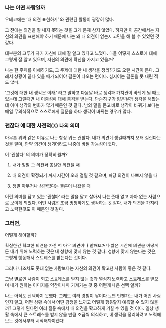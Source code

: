 ### 나는 어떤 사람일까

우테코에는 ‘내 의견 표현하기’ 와 관련된 활동이 굉장히 많다.

그 전에는 의견을 잘 내지 못하는 것을 크게 문제 삼지 않았다. 하지만 이 공간에서는 자신의 의견을 표현해야 하기 때문에 나는 왜 내 의견이 없는지 고민을 해 볼 수 있었던 것 같다.

대부분의 크루가 자기 자신에 대해 잘 알고 있다고 느꼈다. 다들 어떻게 스스로에 대해 그렇게 잘 알고 있으며, 자신의 의견에 확신을 가지고 있을까?

나는 한 주제를 이해하기도, 그 주제에 대한 내 생각을 정리하기도 오랜 시간이 든다. 그래서 상황이 끝나 있을 때가 되어야 결론이 나오는 편이다. 심지어는 결론을 못 내린 적도 많다.

‘그것에 대한 내 생각은 이래.’ 라고 말하고 다음날 바로 생각과 가치관이 바뀌게 될 때도 있는데 그럴때면 내 이중성에 대해 충격을 받는다. 단순히 귀가 얇은걸까 생각을 해봤는데 아마 생각의 변화가 많기 때문인 것 같다. 남의 말을 듣고 바로 생각이 바뀌기 보다는 매일 무의식적으로 스스로에게 질문을 하다 생각이 바뀌는 경우가 많다.

### 괜찮다 에 대한 사전적(X) 나의 의미

아무튼 위와 같은 이유로 나는 항상 뭐든 괜찮다. 내가 의견이 생길때까지 오래 걸린다는 것을 알며, 만약 의견이 생기더라도 나중에 바뀔 가능성이 있다.

이 ‘괜찮다’ 의 의미가 정확히 뭘까?

1. 내가 정말 그 의견과 동일한 의견일 때

2. 내 의견이 확정되기 까지 시간이 오래 걸릴 것 같으며, 해당 의견이 나쁘지 않을 때

3. 정말 아무거나 상관없다는 결론이 나왔을 때

이런 의미를 담고 있는 ‘괜찮아’ 라는 말을 달고 살아서 나는 줏대 없고 자아 없는 사람으로 보이게 되었다. 어떤 사람은 조금 멍청하게도 생각하는 것 같다. 내가 의견을 가지려고 노력한것도 이 때문인 것 같다.

### 그러면,

어떻게 해야할까?

확실한건 확고한 의견을 가진 척 아무 의견이나 말해보거나 짧은 시간에 의견을 어떻게든 내기 위해 노력하는 것은 내 성향에 맞지 않는 것 같다. 성향에 맞지 않는다는 것은, 그렇게 행동해서 스트레스를 받는다는 것이다.

그러나 나조차도 줏대 없는 사람보다는 자신의 의견이 확고한 사람이 좋은 것 같다.

그냥 별로인 사람이 되고 스트레스를 받지 않는 것과 열심히 노력하고 스트레스를 받으며 내가 원하는 이미지를 약간이나마 가져가는 것 중 어떤게 나은 선택 일까?

나는 아직도 선택하지 못했다. 그래도 여러 경험이 쌓이다 보면 언젠가는 내가 어떤 사람인지 알고, 어떤 상황 속에서 어떤 감정을 느끼고 어떻게 행동할지 예측할 수 있지 않을까? 그렇게 된다면 여러 질문 속에서 내 의견을 확고하게 가질 수 있을 것 이다. 일상 생활 속에서 큰 스트레스를 받지 않을 만큼 조금씩 의식하고, 내 생각을 정리하려고 노력해보는 것에서부터 시작해봐야겠다!
